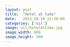 ```yaml
---
layout: post
title:  "Hotel at lake"
date:   2013-10-18 22:20:00
categories: ['oil']
image: oil/hotelAtLake.jpg
image_width: 669
image_height: 398
---
```


